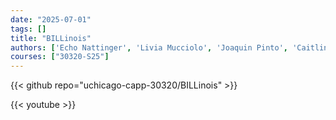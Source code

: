 ```yaml
---
date: "2025-07-01"
tags: []
title: "BILLinois"
authors: ['Echo Nattinger', 'Livia Mucciolo', 'Joaquin Pinto', 'Caitlin Pratt', 'David Steffen', 'Suchi Tailor', 'Karen Yi']
courses: ["30320-S25"]
---
```


{{< github repo="uchicago-capp-30320/BILLinois" >}}

{{< youtube  >}}

